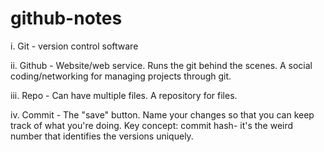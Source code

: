 # github-notes

i. Git - version control  software
   
ii. Github  - Website/web service. Runs the git behind the scenes. A social coding/networking for managing projects through git.
  
iii. Repo - Can have multiple files. A repository for files.  

iv. Commit - The "save" button. Name your changes so that you can keep track of what you're doing. Key concept: commit hash- it's the weird number that identifies the versions uniquely.
